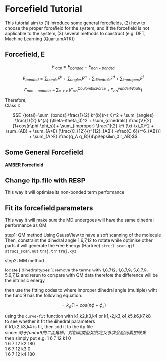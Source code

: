 # Forcefield Tutorial

This tutorial aim to (1) introduce some general forcefields, (2) how to choose the proper forcefield for the system;
and if the forcefield is not applicable to the system, (3) several methods to construct (e.g. DFT, Machine Learning (QuantumATK))

## Forcefield, E
```math
E_{total}=E_{bonded}+E_{non-bonded}
```
```math
E_{bonded}=\sum_{bonds} E^{b}+\sum_{angles} E^{a}+\sum_{dihedrals} E^{d}+\sum_{impropers} E^{i}
```
```math
E_{non-bonded}=\sum_{A>B}(E^{Coulombic Force}_{AB}+E^{van der Waals}_{AB})
```
Therefore,  
Class I:  
```math
E_{total}=\sum_{bonds} \frac{1}{2} k^{b}(r-r_0)^2 + \sum_{angles} \frac{1}{2} k^{a} (\theta-\theta_0)^2 + \sum_{dihedrals} \frac{V}{2} [1+cos(n\phi-\phi_s)] + \sum_{improper} \frac{1}{2} k^i (\xi-\xi_0)^2 + \sum_{AB} + \sum_{A>B} [\frac{C_{12}}{r^{12}_{AB}}
-\frac{C_6}{r^6_{AB}}] + \sum_{A>B} \frac{q_A q_B}{4\pi\epsilon_0 r_AB}
```

## Some General Forcefield

#### AMBER Forcefield 


## Change itp.file with RESP 
This way it will optimise its non-bonded term performance 

## Fit its forcefield parameters
This way it will make sure the MD undergoes will have the same dihedral performance as QM

step1: QM method 
Using GaussView to have a soft scanning of the molecule 
Then, constraint the dihedral angle 1,6,7,12 to rotate while optimise other parts 
it will generate the Free Energy (Hartree)
`struc1_scan.gjf` `struc1_scan.out`
`traj.trr` `traj.xyz`

step2: MM method

locate [ dihedraltypes ]:
remove the terms with 1,6,7,12; 1,6,7,9; 5,6,7,9; 5,6,7,12 and rerun to compare with QM data
therefore the difference will be the intrinsic energy 

then use the fitting codes to 
where improper dihedral angle (multiple) wiht the func 9 has the following equation:
```math
=k_{\phi}(1-cos(n\phi+\phi_{s})  
```
using the `curve-fit` function with k1,k2,k3,k4 or k1,k2,k3,k4,k5,k6,k7,k8  
to see whether it fit the dihedral parameters  
if k1,k2,k3,k4 is fit, then add it to the itp file  
since: *对于func=9的二面角项，对相同类型如此定义多次会起到累加效果*  
then simply put e.g. 1 6 7 12 k1 0  
                     1 6 7 12 k2 180  
                     1 6 7 12 k3 0  
                     1 6 7 12 k4 180  
